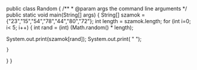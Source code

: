 public class Random {
   /**
     * @param args the command line arguments
     */
    public static void main(String[] args) {
  String[] szamok = {"23","15","54","78","44","80","72"};
  int length = szamok.length;
  for (int i=0; i< 5; i++)
  {
      int rand = (int) (Math.random() * length);  
      
  System.out.print(szamok[rand]);
  System.out.print( " ");
          
    }  
          
  }
}
